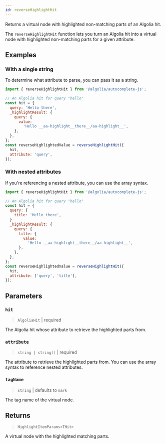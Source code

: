 ```yaml
---
id: reverseHighlightHit
---
```


Returns a virtual node with highlighted non-matching parts of an Algolia hit.

 The `reverseHighlightHit` function lets you turn an Algolia hit into a virtual node with highlighted non-matching parts for a given attribute.

## Examples

### With a single string

To determine what attribute to parse, you can pass it as a string.

```js
import { reverseHighlightHit } from '@algolia/autocomplete-js';

// An Algolia hit for query "hello"
const hit = {
  query: 'Hello there',
  _highlightResult: {
    query: {
      value:
        'Hello __aa-highlight__there__/aa-highlight__',
    },
  },
};
const reverseHighlightedValue = reverseHighlightHit({
  hit,
  attribute: 'query',
});
```

### With nested attributes

If you're referencing a nested attribute, you can use the array syntax.

```js
import { reverseHighlightHit } from '@algolia/autocomplete-js';

// An Algolia hit for query "hello"
const hit = {
  query: {
    title: 'Hello there',
  }
  _highlightResult: {
    query: {
      title: {
        value:
          'Hello __aa-highlight__there__/aa-highlight__',
      },
    },
  },
};
const reverseHighlightedValue = reverseHighlightHit({
  hit,
  attribute: ['query', 'title'],
});
```

## Parameters

### `hit`

> `AlgoliaHit` | required

The Algolia hit whose attribute to retrieve the highlighted parts from.

### `attribute`

> `string | string[]` | required

The attribute to retrieve the highlighted parts from. You can use the array syntax to reference nested attributes.

### `tagName`

> `string` | defaults to `mark`

The tag name of the virtual node.

## Returns

> `HighlightItemParams<THit>`

A virtual node with the highlighted matching parts.
